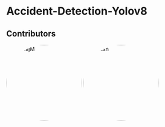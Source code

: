 # Accident-Detection-Yolov8

## Contributors

<div style="display: inline-block; position: relative;">
  <a href="https://github.com/KushajM">
    <img src="https://avatars.githubusercontent.com/u/85050534?v=4" alt="KushajM" style="width: 200px; height: 200px; overflow: hidden; border-radius: 50%;">
  </a>
</div>

<div style="display: inline-block; position: relative;">
  <a href="https://github.com/Puyush">
    <img src="https://avatars.githubusercontent.com/u/34942978?v=4" alt="Puyush" style="width: 200px; height: 200px; overflow: hidden; border-radius: 50%;">
  </a>
</div>


